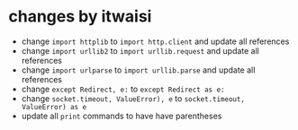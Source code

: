 # changes by itwaisi

- change `import httplib` to `import http.client` and update all references
- change `import urllib2` to `import urllib.request` and update all references
- change `import urlparse` to `import urllib.parse` and update all references
- change `except Redirect, e:` to `except Redirect as e:`
- change `socket.timeout, ValueError), e` to `socket.timeout, ValueError) as e`
- update all `print` commands to have have parentheses